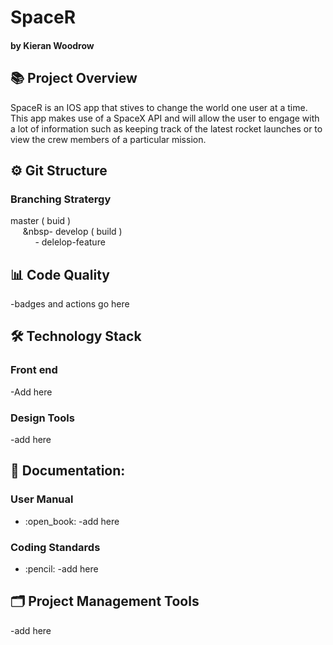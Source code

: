# SpaceR
#### by Kieran Woodrow


## :books: Project Overview
SpaceR is an IOS app that stives to change the world one user at a time. This app makes use of a SpaceX API and will allow the user to engage with a lot of information such as keeping track of the latest rocket launches or to view the crew members of a particular mission.

## :gear: Git Structure
### Branching Stratergy

master ( buid )
<br>
&nbsp;&nbsp;&nbsp;&nbsp;&nbsp;&nbsp- develop ( build )
<br>
&nbsp;&nbsp;&nbsp;&nbsp;&nbsp;&nbsp;&nbsp;&nbsp;&nbsp;&nbsp;- delelop-feature

## :bar_chart: Code Quality

-badges and actions go here

## :hammer_and_wrench: Technology Stack

### Front end 
-Add here


### Design Tools
-add here

## :page_facing_up: Documentation:

### User Manual
<ul>
  <li> :open_book: -add here</li>
</ul>

### Coding Standards
<ul>
  <li> :pencil: -add here</li>
</ul>


## :card_index_dividers: Project Management Tools

-add here 







